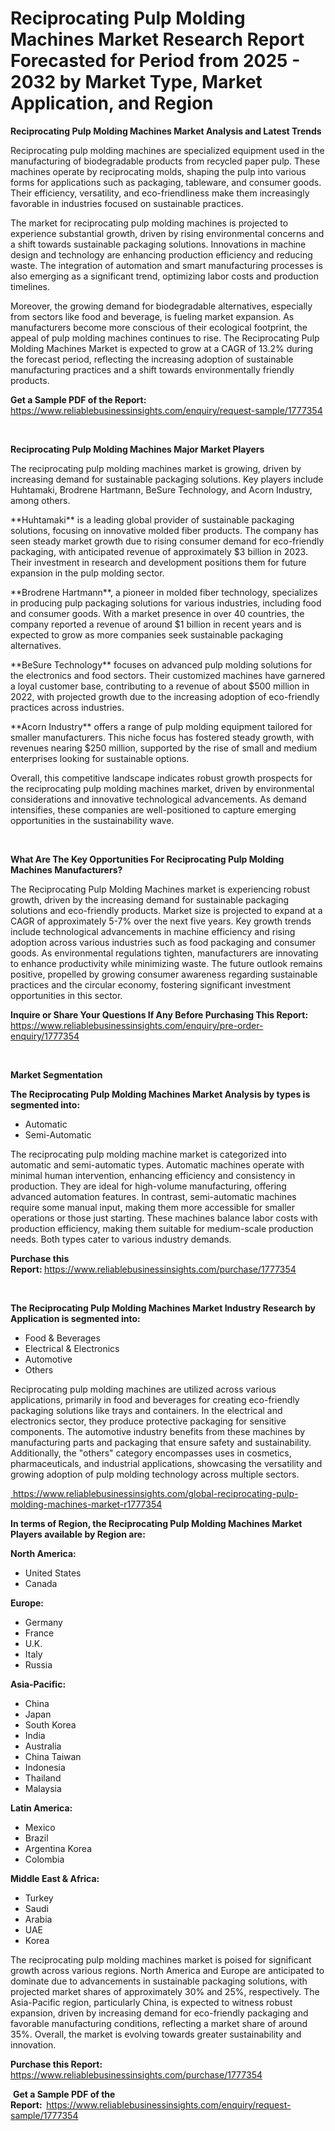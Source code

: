<p><h1>Reciprocating Pulp Molding Machines Market Research Report Forecasted for Period from 2025 -  2032 by Market Type, Market Application, and Region</h1></p><p><strong>Reciprocating Pulp Molding Machines Market Analysis and Latest Trends</strong></p>
<p><p>Reciprocating pulp molding machines are specialized equipment used in the manufacturing of biodegradable products from recycled paper pulp. These machines operate by reciprocating molds, shaping the pulp into various forms for applications such as packaging, tableware, and consumer goods. Their efficiency, versatility, and eco-friendliness make them increasingly favorable in industries focused on sustainable practices.</p><p>The market for reciprocating pulp molding machines is projected to experience substantial growth, driven by rising environmental concerns and a shift towards sustainable packaging solutions. Innovations in machine design and technology are enhancing production efficiency and reducing waste. The integration of automation and smart manufacturing processes is also emerging as a significant trend, optimizing labor costs and production timelines.</p><p>Moreover, the growing demand for biodegradable alternatives, especially from sectors like food and beverage, is fueling market expansion. As manufacturers become more conscious of their ecological footprint, the appeal of pulp molding machines continues to rise. The Reciprocating Pulp Molding Machines Market is expected to grow at a CAGR of 13.2% during the forecast period, reflecting the increasing adoption of sustainable manufacturing practices and a shift towards environmentally friendly products.</p></p>
<p><strong>Get a Sample PDF of the Report:&nbsp;</strong> <a href="https://www.reliablebusinessinsights.com/enquiry/request-sample/1777354?utm_campaign=3182&utm_medium=2&utm_source=Github&utm_content=ia&utm_term=16042025&utm_id=reciprocating-pulp-molding-machines">https://www.reliablebusinessinsights.com/enquiry/request-sample/1777354</a></p>
<p>&nbsp;</p>
<p><strong>Reciprocating Pulp Molding Machines Major Market Players</strong></p>
<p><p>The reciprocating pulp molding machines market is growing, driven by increasing demand for sustainable packaging solutions. Key players include Huhtamaki, Brodrene Hartmann, BeSure Technology, and Acorn Industry, among others.</p><p>**Huhtamaki** is a leading global provider of sustainable packaging solutions, focusing on innovative molded fiber products. The company has seen steady market growth due to rising consumer demand for eco-friendly packaging, with anticipated revenue of approximately $3 billion in 2023. Their investment in research and development positions them for future expansion in the pulp molding sector.</p><p>**Brodrene Hartmann**, a pioneer in molded fiber technology, specializes in producing pulp packaging solutions for various industries, including food and consumer goods. With a market presence in over 40 countries, the company reported a revenue of around $1 billion in recent years and is expected to grow as more companies seek sustainable packaging alternatives.</p><p>**BeSure Technology** focuses on advanced pulp molding solutions for the electronics and food sectors. Their customized machines have garnered a loyal customer base, contributing to a revenue of about $500 million in 2022, with projected growth due to the increasing adoption of eco-friendly practices across industries.</p><p>**Acorn Industry** offers a range of pulp molding equipment tailored for smaller manufacturers. This niche focus has fostered steady growth, with revenues nearing $250 million, supported by the rise of small and medium enterprises looking for sustainable options.</p><p>Overall, this competitive landscape indicates robust growth prospects for the reciprocating pulp molding machines market, driven by environmental considerations and innovative technological advancements. As demand intensifies, these companies are well-positioned to capture emerging opportunities in the sustainability wave.</p></p>
<p>&nbsp;</p>
<p><strong>What Are The Key Opportunities For Reciprocating Pulp Molding Machines Manufacturers?</strong></p>
<p><p>The Reciprocating Pulp Molding Machines market is experiencing robust growth, driven by the increasing demand for sustainable packaging solutions and eco-friendly products. Market size is projected to expand at a CAGR of approximately 5-7% over the next five years. Key growth trends include technological advancements in machine efficiency and rising adoption across various industries such as food packaging and consumer goods. As environmental regulations tighten, manufacturers are innovating to enhance productivity while minimizing waste. The future outlook remains positive, propelled by growing consumer awareness regarding sustainable practices and the circular economy, fostering significant investment opportunities in this sector.</p></p>
<p><strong>Inquire or Share Your Questions If Any Before Purchasing This Report:</strong> <a href="https://www.reliablebusinessinsights.com/enquiry/pre-order-enquiry/1777354?utm_campaign=3182&utm_medium=2&utm_source=Github&utm_content=ia&utm_term=16042025&utm_id=reciprocating-pulp-molding-machines">https://www.reliablebusinessinsights.com/enquiry/pre-order-enquiry/1777354</a></p>
<p>&nbsp;</p>
<p><strong>Market Segmentation</strong></p>
<p><strong>The Reciprocating Pulp Molding Machines Market Analysis by types is segmented into:</strong></p>
<p><ul><li>Automatic</li><li>Semi-Automatic</li></ul></p>
<p><p>The reciprocating pulp molding machine market is categorized into automatic and semi-automatic types. Automatic machines operate with minimal human intervention, enhancing efficiency and consistency in production. They are ideal for high-volume manufacturing, offering advanced automation features. In contrast, semi-automatic machines require some manual input, making them more accessible for smaller operations or those just starting. These machines balance labor costs with production efficiency, making them suitable for medium-scale production needs. Both types cater to various industry demands.</p></p>
<p><strong>Purchase this Report:&nbsp;</strong><a href="https://www.reliablebusinessinsights.com/purchase/1777354?utm_campaign=3182&utm_medium=2&utm_source=Github&utm_content=ia&utm_term=16042025&utm_id=reciprocating-pulp-molding-machines">https://www.reliablebusinessinsights.com/purchase/1777354</a></p>
<p>&nbsp;</p>
<p><strong>The Reciprocating Pulp Molding Machines Market Industry Research by Application is segmented into:</strong></p>
<p><ul><li>Food & Beverages</li><li>Electrical & Electronics</li><li>Automotive</li><li>Others</li></ul></p>
<p><p>Reciprocating pulp molding machines are utilized across various applications, primarily in food and beverages for creating eco-friendly packaging solutions like trays and containers. In the electrical and electronics sector, they produce protective packaging for sensitive components. The automotive industry benefits from these machines by manufacturing parts and packaging that ensure safety and sustainability. Additionally, the "others" category encompasses uses in cosmetics, pharmaceuticals, and industrial applications, showcasing the versatility and growing adoption of pulp molding technology across multiple sectors.</p></p>
<p><a href="https://www.reliablebusinessinsights.com/global-reciprocating-pulp-molding-machines-market-r1777354?utm_campaign=3182&utm_medium=2&utm_source=Github&utm_content=ia&utm_term=16042025&utm_id=reciprocating-pulp-molding-machines">&nbsp;https://www.reliablebusinessinsights.com/global-reciprocating-pulp-molding-machines-market-r1777354</a></p>
<p><strong>In terms of Region, the Reciprocating Pulp Molding Machines Market Players available by Region are:</strong></p>
<p>
    <p> <strong> North America: </strong>
        <ul>
            <li>United States</li>
            <li>Canada</li>
        </ul>
        </p> 
    <p> <strong> Europe: </strong>
        <ul>
            <li>Germany</li>
            <li>France</li>
            <li>U.K.</li>
            <li>Italy</li>
            <li>Russia</li>
        </ul>
        </p> 
    <p> <strong> Asia-Pacific: </strong>
        <ul>
            <li>China</li>
            <li>Japan</li>
            <li>South Korea</li>
            <li>India</li>
            <li>Australia</li>
            <li>China Taiwan</li>
            <li>Indonesia</li>
            <li>Thailand</li>
            <li>Malaysia</li>
        </ul>
        </p> 
    <p> <strong> Latin America: </strong>
        <ul>
            <li>Mexico</li>
            <li>Brazil</li>
            <li>Argentina Korea</li>
            <li>Colombia</li>
        </ul>
        </p> 
    <p> <strong> Middle East & Africa: </strong>
        <ul>
            <li>Turkey</li>
            <li>Saudi</li>
            <li>Arabia</li>
            <li>UAE</li>
            <li>Korea</li>
        </ul>
    </p>
    </p>
<p><p>The reciprocating pulp molding machines market is poised for significant growth across various regions. North America and Europe are anticipated to dominate due to advancements in sustainable packaging solutions, with projected market shares of approximately 30% and 25%, respectively. The Asia-Pacific region, particularly China, is expected to witness robust expansion, driven by increasing demand for eco-friendly packaging and favorable manufacturing conditions, reflecting a market share of around 35%. Overall, the market is evolving towards greater sustainability and innovation.</p></p>
<p><strong>Purchase this Report: </strong><a href="https://www.reliablebusinessinsights.com/purchase/1777354?utm_campaign=3182&utm_medium=2&utm_source=Github&utm_content=ia&utm_term=16042025&utm_id=reciprocating-pulp-molding-machines">https://www.reliablebusinessinsights.com/purchase/1777354</a></p>
<p>&nbsp;<strong>Get a Sample PDF of the Report:&nbsp;&nbsp;</strong><a href="https://www.reliablebusinessinsights.com/enquiry/request-sample/1777354?utm_campaign=3182&utm_medium=2&utm_source=Github&utm_content=ia&utm_term=16042025&utm_id=reciprocating-pulp-molding-machines">https://www.reliablebusinessinsights.com/enquiry/request-sample/1777354</a></p>
<p><strong></strong></p>
<p><p></p><p></p><p></p></p>